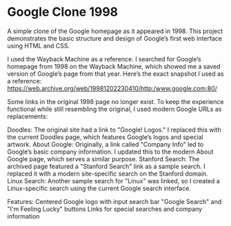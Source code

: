# Google Clone 1998
A simple clone of the Google homepage as it appeared in 1998. This project demonstrates the basic structure and design of Google’s first web interface using HTML and CSS.

I used the Wayback Machine as a reference. I searched for Google’s homepage from 1998 on the Wayback Machine, which showed me a saved version of Google’s page from that year. Here’s the exact snapshot I used as a reference:
https://web.archive.org/web/19981202230410/http:/www.google.com:80/

Some links in the original 1998 page no longer exist. To keep the experience functional while still resembling the original, I used modern Google URLs as replacements:

Doodles: The original site had a link to "Google! Logos." I replaced this with the current Doodles page, which features Google’s logos and special artwork.
About Google: Originally, a link called "Company Info" led to Google’s basic company information. I updated this to the modern About Google page, which serves a similar purpose.
Stanford Search: The archived page featured a "Stanford Search" link as a sample search. I replaced it with a modern site-specific search on the Stanford domain.
Linux Search: Another sample search for "Linux" was linked, so I created a Linux-specific search using the current Google search interface.


Features:
Centered Google logo with input search bar
"Google Search" and "I'm Feeling Lucky" buttons
Links for special searches and company information


